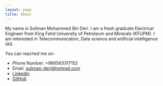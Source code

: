 ```yaml
---
layout: page
title: About
---
```


My name is Suliman Mohammed Bin Deri. I am a fresh graduate Electrical Engineer from King Fahd University of Petroleum and Minerals (KFUPM). I am interested in Telecommunication, Data science and artificial intelligence (AI).

You can reached me on:

* Phone Number: +966563317152
* Email: suliman-deri@hotmail.com
* [Linkedin](http://www.linkedin.com/in/suliman-bin-deri-319702131)
* [GitHub](https://www.github.com/SulimanMD)


